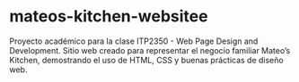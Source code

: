 # mateos-kitchen-websitee
Proyecto académico para la clase ITP2350 - Web Page Design and Development. Sitio web creado para representar el negocio familiar Mateo’s Kitchen, demostrando el uso de HTML, CSS y buenas prácticas de diseño web.
